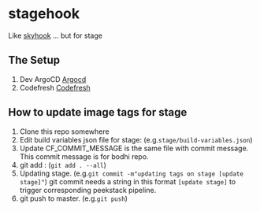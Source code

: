 # stagehook
Like [skyhook](github.com/gadabout/skyhook) ... but for stage


## The Setup

1. Dev ArgoCD [Argocd](https://argocd.dev.peek.com)
2. Codefresh [Codefresh](https://g.codefresh.io/login)

## How to update image tags for stage

1. Clone this repo somewhere
2. Edit build variables json file for stage: (e.g.`stage/build-variables.json`)
3. Update CF_COMMIT_MESSAGE is the same file with commit message. This commit message is for bodhi repo.
4. git add : (`git add . --all`)
5. Updating stage. (e.g.`git commit -m"updating tags on stage [update stage]"`)
   git commit needs a string in this format `[update stage]` to trigger corresponding peekstack pipeline.
6. git push to master. (e.g.`git push`)
